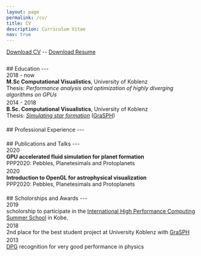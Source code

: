 ```yaml
---
layout: page
permalink: /cv/
title: CV
description: Curriculum Vitae
nav: true
---
```


<a href="">Download CV</a> -- <a href="">Download Resume</a> 

<div style="height:10pt"></div>
## Education
---

<div class="row">
    <div class="col-2">
        2018 - now
    </div>
    <div class="col-10">
        <b>M.Sc Computational Visualistics</b>, University of Koblenz<br>
        Thesis: <i>Performance analysis and optimization of highly diverging algorithms on GPUs</i>
    </div>
</div>
<div style="height: 3pt"></div>
<div class="row">
    <div class="col-2">
        2014 - 2018
    </div>
    <div class="col-10">
        <b>B.Sc. Computational Visualistics</b>, University of Koblenz<br>
        Thesis: <a href="https://kola.opus.hbz-nrw.de/frontdoor/index/index/year/2018/docId/1638"><i>Simulating star formation</i></a> (<a href="/projects/GraSPH/">GraSPH</a>)
    </div>
</div>

<div style="height:15pt"></div>
## Professional Experience
---

<div style="height:15pt"></div>
## Publications and Talks
---

<div class="row">
    <div class="col-1">
        2020
    </div>
    <div class="col-11">
        <b>GPU accelerated fluid simulation for planet formation</b><br>
        PPP2020: Pebbles, Planetesimals and Protoplanets
    </div>
</div>

<div style="height:3pt"></div>
<div class="row">
    <div class="col-1">
        2020
    </div>
    <div class="col-11">
        <b>Introduction to OpenGL for astrophysical visualization</b><br>
        PPP2020: Pebbles, Planetesimals and Protoplanets
    </div>
</div>

<div style="height:15pt"></div>
## Scholorships and Awards
---

<div class="row">
    <div class="col-1">
        2019
    </div>
    <div class="col-11">
        scholorship to participate in the <a href="http://www.ihpcss.org/">International High Performance Computing Summer School</A> in Kobe.
    </div>
</div>

<div style="height: 3pt"></div>
<div class="row">
    <div class="col-1">
        2018
    </div>
    <div class="col-11">
        2nd place for the best student project at University Koblenz with <a href="/projects/GraSPH/">GraSPH</a> 
    </div>
</div>

<div style="height:3pt"></div>
<div class="row">
    <div class="col-1">
        2013
    </div>
    <div class="col-11">
        <a href="https://en.wikipedia.org/wiki/German_Physical_Society">DPG</a> recognition for very good performance in physics
    </div>
</div>
